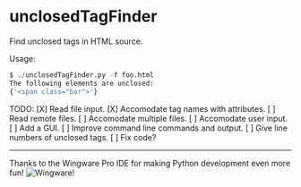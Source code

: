 # unclosedTagFinder
Find unclosed tags in HTML source.

Usage:
```py
$ ./unclosedTagFinder.py -f foo.html 
The following elements are unclosed:
{'<span class="bar">'}
```

TODO:
[X] Read file input.
[X] Accomodate tag names with attributes.
[ ] Read remote files.
[ ] Accomodate multiple files.
[ ] Accomodate user input.
[ ] Add a GUI.
[ ] Improve command line commands and output.
[ ] Give line numbers of unclosed tags.
[ ] Fix code?

---

Thanks to the Wingware Pro IDE for making Python development even more fun!
![Wingware!](https://wingware.com/images/wingware-button-200x89.png)